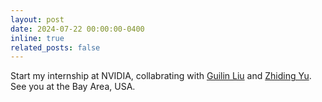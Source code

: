 ```yaml
---
layout: post
date: 2024-07-22 00:00:00-0400
inline: true
related_posts: false
---
```


Start my internship at NVIDIA, collabrating with [Guilin Liu](https://liuguilin1225.github.io/) and [Zhiding Yu](https://chrisding.github.io/). See you at the Bay Area, USA.